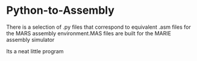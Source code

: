 # Python-to-Assembly
There is a selection of .py files that correspond to equivalent .asm files for the MARS assembly environment.MAS files are built for the MARIE assembly simulator

Its a neat little program